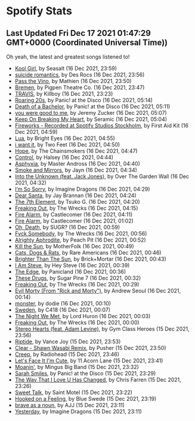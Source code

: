 
# Spotify Stats
## Last Updated Fri Dec 17 2021 01:47:29 GMT+0000 (Coordinated Universal Time))

Oh yeah, the latest and greatest songs listened to!

- [Kool Girl](https://www.last.fm/music/Seasalt/_/Kool+Girl), by Seasalt (16 Dec 2021, 23:59)
- [suicide romantics](https://www.last.fm/music/Des+Rocs/_/suicide+romantics), by Des Rocs (16 Dec 2021, 23:56)
- [Pass the Vino](https://www.last.fm/music/Mathien/_/Pass+the+Vino), by Mathien (16 Dec 2021, 23:50)
- [Bremen](https://www.last.fm/music/Pigpen+Theatre+Co./_/Bremen), by Pigpen Theatre Co. (16 Dec 2021, 23:47)
- [TRAVIS](https://www.last.fm/music/Killboy/_/TRAVIS), by Killboy (16 Dec 2021, 23:23)
- [Roaring 20s](https://www.last.fm/music/Panic!+at+the+Disco/_/Roaring+20s), by Panic! at the Disco (16 Dec 2021, 05:14)
- [Death of a Bachelor](https://www.last.fm/music/Panic!+at+the+Disco/_/Death+of+a+Bachelor), by Panic! at the Disco (16 Dec 2021, 05:11)
- [you were good to me](https://www.last.fm/music/Jeremy+Zucker/_/you+were+good+to+me), by Jeremy Zucker (16 Dec 2021, 05:07)
- [Keep On Breaking My Heart](https://www.last.fm/music/Seramic/_/Keep+On+Breaking+My+Heart), by Seramic (16 Dec 2021, 05:04)
- [Fireworks - Recorded at Spotify Studios Stockholm](https://www.last.fm/music/First+Aid+Kit/_/Fireworks+-+Recorded+at+Spotify+Studios+Stockholm), by First Aid Kit (16 Dec 2021, 04:59)
- [Lua](https://www.last.fm/music/Bright+Eyes/_/Lua), by Bright Eyes (16 Dec 2021, 04:55)
- [i want it](https://www.last.fm/music/Two+Feet/_/i+want+it), by Two Feet (16 Dec 2021, 04:50)
- [Hope](https://www.last.fm/music/The+Chainsmokers/_/Hope), by The Chainsmokers (16 Dec 2021, 04:47)
- [Control](https://www.last.fm/music/Halsey/_/Control), by Halsey (16 Dec 2021, 04:44)
- [Asphyxia](https://www.last.fm/music/Master+Andross/_/Asphyxia), by Master Andross (16 Dec 2021, 04:40)
- [Smoke and Mirrors](https://www.last.fm/music/Jayn/_/Smoke+and+Mirrors), by Jayn (16 Dec 2021, 04:34)
- [Into the Unknown (feat. Jack Jones)](https://www.last.fm/music/Over+The+Garden+Wall/_/Into+the+Unknown+(feat.+Jack+Jones)), by Over The Garden Wall (16 Dec 2021, 04:32)
- [I’m So Sorry](https://www.last.fm/music/Imagine+Dragons/_/I%E2%80%99m+So+Sorry), by Imagine Dragons (16 Dec 2021, 04:29)
- [Dear Santa](https://www.last.fm/music/Jay+Brannan/_/Dear+Santa), by Jay Brannan (16 Dec 2021, 04:24)
- [The 7th Element](https://www.last.fm/music/Tsuko+G./_/The+7th+Element), by Tsuko G. (16 Dec 2021, 04:20)
- [Freaking Out](https://www.last.fm/music/The+Wrecks/_/Freaking+Out), by The Wrecks (16 Dec 2021, 04:15)
- [Fire Alarm](https://www.last.fm/music/Castlecomer/_/Fire+Alarm), by Castlecomer (16 Dec 2021, 04:11)
- [Fire Alarm](https://www.last.fm/music/Castlecomer/_/Fire+Alarm), by Castlecomer (16 Dec 2021, 01:02)
- [Oh, Death](https://www.last.fm/music/SUGR%3F/_/Oh,+Death), by SUGR? (16 Dec 2021, 00:59)
- [Fvck Somebody](https://www.last.fm/music/The+Wrecks/_/Fvck+Somebody), by The Wrecks (16 Dec 2021, 00:56)
- [Alrighty Aphrodite](https://www.last.fm/music/Peach+Pit/_/Alrighty+Aphrodite), by Peach Pit (16 Dec 2021, 00:52)
- [Kill the Sun](https://www.last.fm/music/MotherFolk/_/Kill+the+Sun), by MotherFolk (16 Dec 2021, 00:49)
- [Cats, Dogs & Rats](https://www.last.fm/music/Rare+Americans/_/Cats,+Dogs+&+Rats), by Rare Americans (16 Dec 2021, 00:46)
- [Brighter Than The Sun](https://www.last.fm/music/Brick%252BMortar/_/Brighter+Than+The+Sun), by Brick+Mortar (16 Dec 2021, 00:43)
- [I Am Steve](https://www.last.fm/music/Hey+Steve/_/I+Am+Steve), by Hey Steve (16 Dec 2021, 00:39)
- [The Edge](https://www.last.fm/music/Panicland/_/The+Edge), by Panicland (16 Dec 2021, 00:36)
- [These Drugs](https://www.last.fm/music/Sugar+Pine+7/_/These+Drugs), by Sugar Pine 7 (16 Dec 2021, 00:32)
- [Freaking Out](https://www.last.fm/music/The+Wrecks/_/Freaking+Out), by The Wrecks (16 Dec 2021, 00:29)
- [Evil Morty (From "Rick and Morty")](https://www.last.fm/music/Andrew+Seoul/_/Evil+Morty+(From+%22Rick+and+Morty%22)), by Andrew Seoul (16 Dec 2021, 00:14)
- [monster](https://www.last.fm/music/dodie/_/monster), by dodie (16 Dec 2021, 00:10)
- [Sweden](https://www.last.fm/music/C418/_/Sweden), by C418 (16 Dec 2021, 00:07)
- [The Night We Met](https://www.last.fm/music/Lord+Huron/_/The+Night+We+Met), by Lord Huron (16 Dec 2021, 00:03)
- [Freaking Out](https://www.last.fm/music/The+Wrecks/_/Freaking+Out), by The Wrecks (16 Dec 2021, 00:00)
- [Stereo Hearts (feat. Adam Levine)](https://www.last.fm/music/Gym+Class+Heroes/_/Stereo+Hearts+(feat.+Adam+Levine)), by Gym Class Heroes (15 Dec 2021, 23:56)
- [Riptide](https://www.last.fm/music/Vance+Joy/_/Riptide), by Vance Joy (15 Dec 2021, 23:53)
- [Clear - Shawn Wasabi Remix](https://www.last.fm/music/Pusher/_/Clear+-+Shawn+Wasabi+Remix), by Pusher (15 Dec 2021, 23:50)
- [Creep](https://www.last.fm/music/Radiohead/_/Creep), by Radiohead (15 Dec 2021, 23:46)
- [Let's Face It I'm Cute](https://www.last.fm/music/11+Acorn+Lane/_/Let%27s+Face+It+I%27m+Cute), by 11 Acorn Lane (15 Dec 2021, 23:41)
- [Moanin'](https://www.last.fm/music/Mingus+Big+Band/_/Moanin%27), by Mingus Big Band (15 Dec 2021, 23:32)
- [Sarah Smiles](https://www.last.fm/music/Panic!+at+the+Disco/_/Sarah+Smiles), by Panic! at the Disco (15 Dec 2021, 23:29)
- [The Way That I Love U Has Changed](https://www.last.fm/music/Chris+Farren/_/The+Way+That+I+Love+U+Has+Changed), by Chris Farren (15 Dec 2021, 23:26)
- [Sweet Talk](https://www.last.fm/music/Saint+Motel/_/Sweet+Talk), by Saint Motel (15 Dec 2021, 23:22)
- [Hooked on a Feeling](https://www.last.fm/music/Blue+Swede/_/Hooked+on+a+Feeling), by Blue Swede (15 Dec 2021, 23:19)
- [brave as a noun](https://www.last.fm/music/AJJ/_/brave+as+a+noun), by AJJ (15 Dec 2021, 23:11)
- [Yesterday](https://www.last.fm/music/Imagine+Dragons/_/Yesterday), by Imagine Dragons (15 Dec 2021, 23:11)

